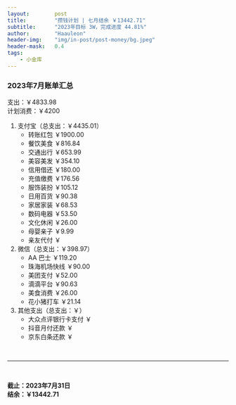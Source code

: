 ```yaml
---
layout:        post
title:         "攒钱计划 | 七月结余 ￥13442.71"
subtitle:      "2023年目标 3W，完成进度 44.81%"
author:        "Haauleon"
header-img:    "img/in-post/post-money/bg.jpeg"
header-mask:   0.4
tags:
    - 小金库
---
```


### 2023年7月账单汇总             
支出：￥4833.98                                     
计划消费：￥4200        

1. 支付宝（总支出：￥4435.01）   
    - 转账红包 ￥1900.00              
    - 餐饮美食 ￥816.84         
    - 交通出行 ￥653.99         
    - 美容美发 ￥354.10    
    - 信用借还 ￥180.00      
    - 充值缴费 ￥176.56          
    - 服饰装扮 ￥105.12        
    - 日用百货 ￥90.38             
    - 家居家装 ￥68.53           
    - 数码电器 ￥53.50                                    
    - 文化休闲 ￥26.00     
    - 母婴亲子 ￥9.99                                               
    - 亲友代付 ￥               
2. 微信（总支出：￥398.97）      
    - AA 巴士 ￥119.20      
    - 珠海机场快线 ￥90.00        
    - 美团支付 ￥52.00       
    - 滴滴平台 ￥90.63    
    - 美食消费 ￥26.00    
    - 花小猪打车 ￥21.14                                                                  
3. 其他支出（总支出：￥）     
    - 大众点评银行卡支付 ￥    
    - 抖音月付还款 ￥    
    - 京东白条还款 ￥   

<br>

---

<br>

**截止：2023年7月31日**      
**结余：￥13442.71**        